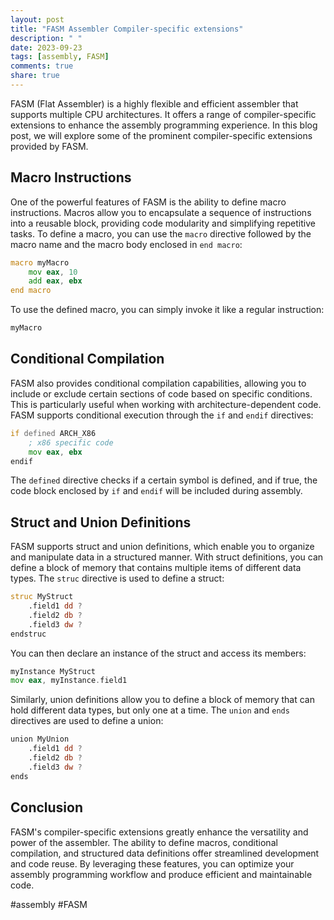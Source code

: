 ```yaml
---
layout: post
title: "FASM Assembler Compiler-specific extensions"
description: " "
date: 2023-09-23
tags: [assembly, FASM]
comments: true
share: true
---
```


FASM (Flat Assembler) is a highly flexible and efficient assembler that supports multiple CPU architectures. It offers a range of compiler-specific extensions to enhance the assembly programming experience. In this blog post, we will explore some of the prominent compiler-specific extensions provided by FASM.

## Macro Instructions

One of the powerful features of FASM is the ability to define macro instructions. Macros allow you to encapsulate a sequence of instructions into a reusable block, providing code modularity and simplifying repetitive tasks. To define a macro, you can use the `macro` directive followed by the macro name and the macro body enclosed in `end macro`:

```asm
macro myMacro
    mov eax, 10
    add eax, ebx
end macro
```

To use the defined macro, you can simply invoke it like a regular instruction:

```asm
myMacro
```

## Conditional Compilation

FASM also provides conditional compilation capabilities, allowing you to include or exclude certain sections of code based on specific conditions. This is particularly useful when working with architecture-dependent code. FASM supports conditional execution through the `if` and `endif` directives:

```asm
if defined ARCH_X86
    ; x86 specific code
    mov eax, ebx
endif
```

The `defined` directive checks if a certain symbol is defined, and if true, the code block enclosed by `if` and `endif` will be included during assembly.

## Struct and Union Definitions

FASM supports struct and union definitions, which enable you to organize and manipulate data in a structured manner. With struct definitions, you can define a block of memory that contains multiple items of different data types. The `struc` directive is used to define a struct:

```asm
struc MyStruct
    .field1 dd ?
    .field2 db ?
    .field3 dw ?
endstruc
```

You can then declare an instance of the struct and access its members:

```asm
myInstance MyStruct
mov eax, myInstance.field1
```

Similarly, union definitions allow you to define a block of memory that can hold different data types, but only one at a time. The `union` and `ends` directives are used to define a union:

```asm
union MyUnion
    .field1 dd ?
    .field2 db ?
    .field3 dw ?
ends
```

## Conclusion

FASM's compiler-specific extensions greatly enhance the versatility and power of the assembler. The ability to define macros, conditional compilation, and structured data definitions offer streamlined development and code reuse. By leveraging these features, you can optimize your assembly programming workflow and produce efficient and maintainable code.

#assembly #FASM